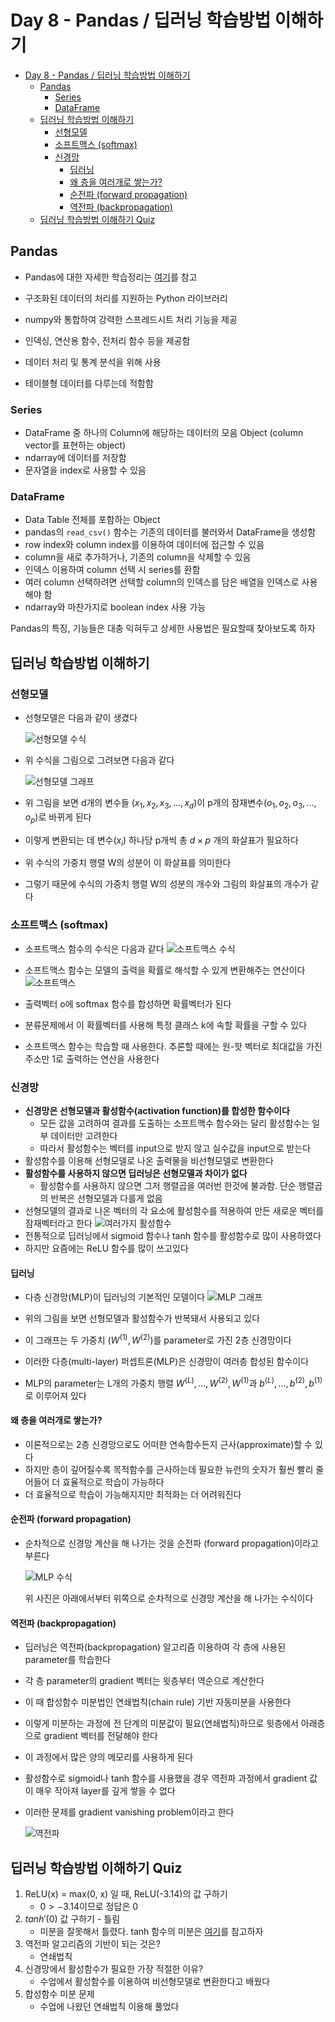 # Day 8 - Pandas / 딥러닝 학습방법 이해하기

- [Day 8 - Pandas / 딥러닝 학습방법 이해하기](#day-8---pandas--딥러닝-학습방법-이해하기)
  - [Pandas](#pandas)
    - [Series](#series)
    - [DataFrame](#dataframe)
  - [딥러닝 학습방법 이해하기](#딥러닝-학습방법-이해하기)
    - [선형모델](#선형모델)
    - [소프트맥스 (softmax)](#소프트맥스-softmax)
    - [신경망](#신경망)
      - [딥러닝](#딥러닝)
      - [왜 층을 여러개로 쌓는가?](#왜-층을-여러개로-쌓는가)
      - [순전파 (forward propagation)](#순전파-forward-propagation)
      - [역전파 (backpropagation)](#역전파-backpropagation)
  - [딥러닝 학습방법 이해하기 Quiz](#딥러닝-학습방법-이해하기-quiz)

## Pandas

* Pandas에 대한 자세한 학습정리는 [여기](./Pandas/Pandas.md)를 참고

* 구조화된 데이터의 처리를 지원하는 Python 라이브러리
* numpy와 통합하여 강력한 스프레드시트 처리 기능을 제공
* 인덱싱, 연산용 함수, 전처리 함수 등을 제공함
* 데이터 처리 및 통계 분석을 위해 사용
* 테이블형 데이터를 다루는데 적함함

### Series

* DataFrame 중 하나의 Column에 해당하는 데이터의 모음 Object (column vector를 표현하는 object)
* ndarray에 데이터를 저장함
* 문자열을 index로 사용할 수 있음

### DataFrame

* Data Table 전체를 포함하는 Object
* pandas의 ```read_csv()``` 함수는 기존의 데이터를 불러와서 DataFrame을 생성함
* row index와 column index를 이용하여 데이터에 접근할 수 있음
* column을 새로 추가하거나, 기존의 column을 삭제할 수 있음
* 인덱스 이용하여 column 선택 시 series를 환함
* 여러 column 선택하려면 선택할 column의 인덱스를 담은 배열을 인덱스로 사용해야 함
* ndarray와 마찬가지로 boolean index 사용 가능

Pandas의 특징, 기능들은 대충 익혀두고 상세한 사용법은 필요할때 찾아보도록 하자

## 딥러닝 학습방법 이해하기

### 선형모델

* 선형모델은 다음과 같이 생겼다

    ![선형모델 수식](./img/선형모델%20수식.png)

* 위 수식을 그림으로 그려보면 다음과 같다

    ![선형모델 그래프](./img/선형모델%20그래프.png)

* 위 그림을 보면 d개의 변수들 $(x_1, x_2, x_3, ..., x_d)$이 p개의 잠재변수$(o_1, o_2, o_3, ..., o_p)$로 바뀌게 된다
* 이렇게 변환되는 데 변수$(x_i)$ 하나당 p개씩 총 $d \times p$ 개의 화살표가 필요하다
* 위 수식의 가중치 행렬 W의 성분이 이 화살표를 의미한다
* 그렇기 때문에 수식의 가중치 행렬 W의 성분의 개수와 그림의 화살표의 개수가 같다

### 소프트맥스 (softmax)

* 소프트맥스 함수의 수식은 다음과 같다
    ![소프트맥스 수식](./img/소프트맥스%20수식.png)

* 소프트맥스 함수는 모델의 출력을 확률로 해석할 수 있게 변환해주는 연산이다
    ![소프트맥스](./img/소프트맥스.png)
* 출력벡터 o에 softmax 함수를 합성하면 확률벡터가 된다
* 분류문제에서 이 확률벡터를 사용해 특정 클래스 k에 속할 확률을 구할 수 있다
* 소프트맥스 함수는 학습할 때 사용한다. 추론할 때에는 원-핫 벡터로 최대값을 가진 주소만 1로 출력하는 연산을 사용한다

### 신경망

* **신경망은 선형모델과 활성함수(activation function)를 합성한 함수이다**
  * 모든 값을 고려하여 결과를 도출하는 소프트맥수 함수와는 달리 활성함수는 일부 데이터만 고려한다
  * 따라서 활성함수는 벡터를 input으로 받지 않고 실수값을 input으로 받는다
* 활성함수를 이용해 선형모델로 나온 출력물을 비선형모델로 변환한다
* **활성함수를 사용하지 않으면 딥러닝은 선형모델과 차이가 없다** 
  * 활성함수를 사용하지 않으면 그저 행렬곱을 여러번 한것에 불과함. 단순 행렬곱의 반복은 선형모델과 다를게 없음
* 선형모델의 결과로 나온 벡터의 각 요소에 활성함수를 적용하여 만든 새로운 벡터를 잠재벡터라고 한다
    ![여러가지 활성함수](./img/여러가지%20활성함수.png)
* 전통적으로 딥러닝에서 sigmoid 함수나 tanh 함수를 활성함수로 많이 사용하였다
* 하지만 요즘에는 ReLU 함수를 많이 쓰고있다

#### 딥러닝

* 다층 신경망(MLP)이 딥러닝의 기본적인 모델이다
    ![MLP 그래프](./img/MLP%20그래프.png)

* 위의 그림을 보면 선형모델과 활성함수가 반복돼서 사용되고 있다
* 이 그래프는 두 가중치 $(W^{(1)}, W^{(2)})$를 parameter로 가진 2층 신경망이다
* 이러한 다층(multi-layer) 퍼셉트론(MLP)은 신경망이 여러층 합성된 함수이다
* MLP의 parameter는 L개의 가중치 행렬 $W^{(L)}, ..., W^{(2)}, W^{(1)}$과 $b^{(L)}, ..., b^{(2)}, b^{(1)}$로 이루어져 있다

#### 왜 층을 여러개로 쌓는가?

* 이론적으로는 2층 신경망으로도 어떠한 연속함수든지 근사(approximate)할 수 있다
* 하지만 층이 깊어질수록 목적함수를 근사하는데 필요한 뉴런의 숫자가 훨씬 빨리 줄어들어 더 효율적으로 학습이 가능하다
* 더 효율적으로 학습이 가능해지지만 최적화는 더 어려워진다
  
#### 순전파 (forward propagation)

* 순차적으로 신경망 계산을 해 나가는 것을 순전파 (forward propagation)이라고 부른다
  
    ![MLP 수식](./img/MLP%20수식.png)

  위 사진은 아래에서부터 위쪽으로 순차적으로 신경망 계산을 해 나가는 수식이다

#### 역전파 (backpropagation)

* 딥러닝은 역전파(backpropagation) 알고리즘 이용하여 각 층에 사용된 parameter를 학습한다
* 각 층 parameter의 gradient 벡터는 윗층부터 역순으로 계산한다
* 이 때 합성함수 미분법인 연쇄법칙(chain rule) 기반 자동미분을 사용한다
* 이렇게 미분하는 과정에 전 단계의 미분값이 필요(연쇄법칙)하므로 윗층에서 아래층으로 gradient 벡터를 전달해야 한다
* 이 과정에서 많은 양의 메모리를 사용하게 된다
* 활성함수로 sigmoid나 tanh 함수를 사용했을 경우 역전파 과정에서 gradient 값이 매우 작아져 layer를 깊게 쌓을 수 없다
* 이러한 문제를 gradient vanishing problem이라고 한다

    ![역전파](./img/역전파.png)

## 딥러닝 학습방법 이해하기 Quiz

1. ReLU(x) = max(0, x) 일 때, ReLU(-3.14)의 값 구하기
   * $0 > -3.14$이므로 정답은 0
2. $tanh'(0)$ 값 구하기 - 틀림
   * 미분을 잘못해서 틀렸다. tanh 함수의 미분은 [여기](http://taewan.kim/post/tanh_diff/)를 참고하자
3. 역전파 알고리즘의 기반이 되는 것은?
   * 연쇄법칙
4. 신경망에서 활성함수가 필요한 가장 적절한 이유?
   * 수업에서 활성함수를 이용하여 비선형모델로 변환한다고 배웠다
5. 합성함수 미분 문제
   * 수업에 나왔던 연쇄법칙 이용해 풀었다